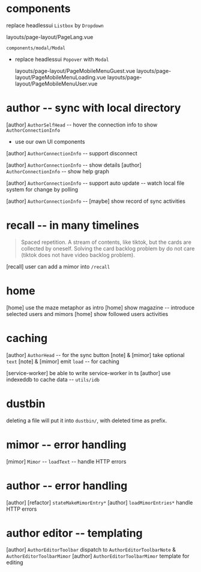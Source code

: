 # components

replace headlessui `Listbox` by `Dropdown`

layouts/page-layout/PageLang.vue

`components/modal/Modal`

- replace headlessui `Popover` with `Modal`

  layouts/page-layout/PageMobileMenuGuest.vue
  layouts/page-layout/PageMobileMenuLoading.vue
  layouts/page-layout/PageMobileMenuUser.vue

# author -- sync with local directory

[author] `AuthorSelfHead` -- hover the connection info to show `AuthorConnectionInfo`

- use our own UI components

[author] `AuthorConnectionInfo` -- support disconnect

[author] `AuthorConnectionInfo` -- show details
[author] `AuthorConnectionInfo` -- show help graph

[author] `AuthorConnectionInfo` -- support auto update -- watch local file system for change by polling

[author] `AuthorConnectionInfo` -- [maybe] show record of sync activities

# recall -- in many timelines

> Spaced repetition. A stream of contents, like tiktok, but the cards
> are collected by oneself. Solving the card backlog problem by do not
> care (tiktok does not have video backlog problem).

[recall] user can add a mimor into `/recall`

# home

[home] use the maze metaphor as intro
[home] show magazine -- introduce selected users and mimors
[home] show followed users activities

# caching

[author] `AuthorHead` -- for the sync button
[note] & [mimor] take optional `text`
[note] & [mimor] emit `load` -- for caching

[service-worker] be able to write service-worker in ts
[author] use indexeddb to cache data -- `utils/idb`

# dustbin

deleting a file will put it into `dustbin/`, with deleted time as prefix.

# mimor -- error handling

[mimor] `Mimor` -- `loadText` -- handle HTTP errors

# author -- error handling

[author] [refactor] `stateMakeMimorEntry*`
[author] `loadMimorEntries*` handle HTTP errors

# author editor -- templating

[author] `AuthorEditorToolbar` dispatch to `AuthorEditorToolbarNote` & `AuthorEditorToolbarMimor`
[author] `AuthorEditorToolbarMimor` template for editing
